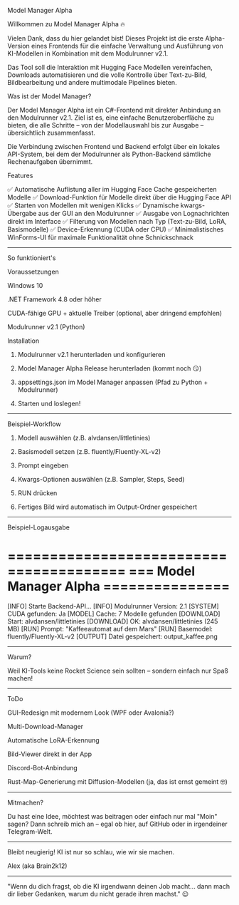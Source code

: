Model Manager Alpha

Willkommen zu Model Manager Alpha 🔥

Vielen Dank, dass du hier gelandet bist! Dieses Projekt ist die erste Alpha-Version eines Frontends für die einfache Verwaltung und Ausführung von KI-Modellen in Kombination mit dem Modulrunner v2.1.

Das Tool soll die Interaktion mit Hugging Face Modellen vereinfachen, Downloads automatisieren und die volle Kontrolle über Text-zu-Bild, Bildbearbeitung und andere multimodale Pipelines bieten.

Was ist der Model Manager?

Der Model Manager Alpha ist ein C#-Frontend mit direkter Anbindung an den Modulrunner v2.1. Ziel ist es, eine einfache Benutzeroberfläche zu bieten, die alle Schritte – von der Modellauswahl bis zur Ausgabe – übersichtlich zusammenfasst.

Die Verbindung zwischen Frontend und Backend erfolgt über ein lokales API-System, bei dem der Modulrunner als Python-Backend sämtliche Rechenaufgaben übernimmt.

Features

✅ Automatische Auflistung aller im Hugging Face Cache gespeicherten Modelle
✅ Download-Funktion für Modelle direkt über die Hugging Face API
✅ Starten von Modellen mit wenigen Klicks
✅ Dynamische kwargs-Übergabe aus der GUI an den Modulrunner
✅ Ausgabe von Lognachrichten direkt im Interface
✅ Filterung von Modellen nach Typ (Text-zu-Bild, LoRA, Basismodelle)
✅ Device-Erkennung (CUDA oder CPU)
✅ Minimalistisches WinForms-UI für maximale Funktionalität ohne Schnickschnack


---

So funktioniert's

Voraussetzungen

Windows 10

.NET Framework 4.8 oder höher

CUDA-fähige GPU + aktuelle Treiber (optional, aber dringend empfohlen)

Modulrunner v2.1 (Python)


Installation

1. Modulrunner v2.1 herunterladen und konfigurieren


2. Model Manager Alpha Release herunterladen (kommt noch 😏)


3. appsettings.json im Model Manager anpassen (Pfad zu Python + Modulrunner)


4. Starten und loslegen!




---

Beispiel-Workflow

1. Modell auswählen (z.B. alvdansen/littletinies)


2. Basismodell setzen (z.B. fluently/Fluently-XL-v2)


3. Prompt eingeben


4. Kwargs-Optionen auswählen (z.B. Sampler, Steps, Seed)


5. RUN drücken


6. Fertiges Bild wird automatisch im Output-Ordner gespeichert




---

Beispiel-Logausgabe

========================================
=== Model Manager Alpha ===============
========================================

[INFO] Starte Backend-API...
[INFO] Modulrunner Version: 2.1
[SYSTEM] CUDA gefunden: Ja
[MODEL] Cache: 7 Modelle gefunden
[DOWNLOAD] Start: alvdansen/littletinies
[DOWNLOAD] OK: alvdansen/littletinies (245 MB)
[RUN] Prompt: "Kaffeeautomat auf dem Mars"
[RUN] Basemodel: fluently/Fluently-XL-v2
[OUTPUT] Datei gespeichert: output_kaffee.png


---

Warum?

Weil KI-Tools keine Rocket Science sein sollten – sondern einfach nur Spaß machen!


---

ToDo

GUI-Redesign mit modernem Look (WPF oder Avalonia?)

Multi-Download-Manager

Automatische LoRA-Erkennung

Bild-Viewer direkt in der App

Discord-Bot-Anbindung

Rust-Map-Generierung mit Diffusion-Modellen (ja, das ist ernst gemeint 🤓)



---

Mitmachen?

Du hast eine Idee, möchtest was beitragen oder einfach nur mal "Moin" sagen?
Dann schreib mich an – egal ob hier, auf GitHub oder in irgendeiner Telegram-Welt.


---

Bleibt neugierig!
KI ist nur so schlau, wie wir sie machen.

Alex (aka Brain2k12)


---

"Wenn du dich fragst, ob die KI irgendwann deinen Job macht... dann mach dir lieber Gedanken, warum du nicht gerade ihren machst." 😉
